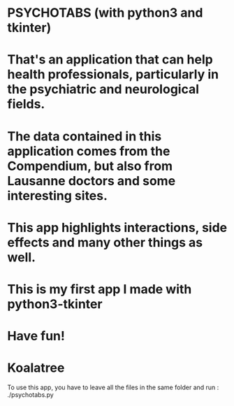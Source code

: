 # PSYCHOTABS (with python3 and tkinter)

# That's an application that can help health professionals, particularly in the psychiatric and neurological fields. 
# The data contained in this application comes from the Compendium, but also from Lausanne doctors and some interesting sites.
# This app highlights interactions, side effects and many other things as well.

# This is my first app I made with python3-tkinter

# Have fun!

# Koalatree

To use this app, you have to leave all the files in the same folder and run : 
./psychotabs.py
